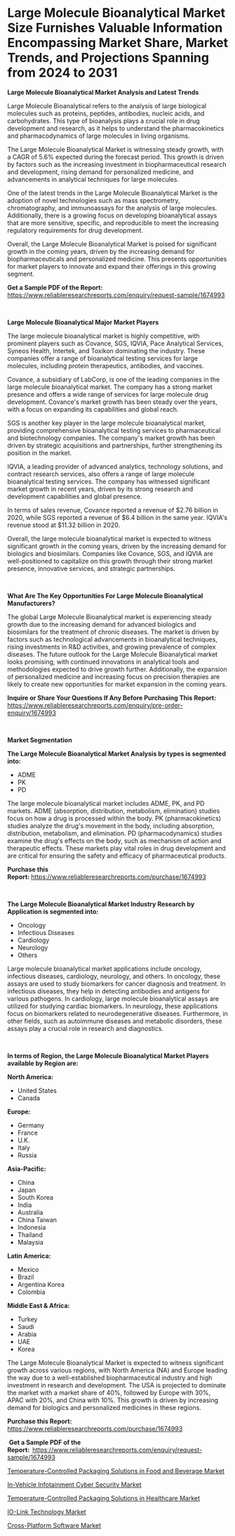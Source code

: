 <p><h1>Large Molecule Bioanalytical Market Size Furnishes Valuable Information Encompassing Market Share, Market Trends, and Projections Spanning from 2024 to 2031</h1></p><p><strong>Large Molecule Bioanalytical Market Analysis and Latest Trends</strong></p>
<p><p>Large Molecule Bioanalytical refers to the analysis of large biological molecules such as proteins, peptides, antibodies, nucleic acids, and carbohydrates. This type of bioanalysis plays a crucial role in drug development and research, as it helps to understand the pharmacokinetics and pharmacodynamics of large molecules in living organisms.</p><p>The Large Molecule Bioanalytical Market is witnessing steady growth, with a CAGR of 5.6% expected during the forecast period. This growth is driven by factors such as the increasing investment in biopharmaceutical research and development, rising demand for personalized medicine, and advancements in analytical techniques for large molecules.</p><p>One of the latest trends in the Large Molecule Bioanalytical Market is the adoption of novel technologies such as mass spectrometry, chromatography, and immunoassays for the analysis of large molecules. Additionally, there is a growing focus on developing bioanalytical assays that are more sensitive, specific, and reproducible to meet the increasing regulatory requirements for drug development.</p><p>Overall, the Large Molecule Bioanalytical Market is poised for significant growth in the coming years, driven by the increasing demand for biopharmaceuticals and personalized medicine. This presents opportunities for market players to innovate and expand their offerings in this growing segment.</p></p>
<p><strong>Get a Sample PDF of the Report:&nbsp;</strong> <a href="https://www.reliableresearchreports.com/enquiry/request-sample/1674993">https://www.reliableresearchreports.com/enquiry/request-sample/1674993</a></p>
<p>&nbsp;</p>
<p><strong>Large Molecule Bioanalytical Major Market Players</strong></p>
<p><p>The large molecule bioanalytical market is highly competitive, with prominent players such as Covance, SGS, IQVIA, Pace Analytical Services, Syneos Health, Intertek, and Toxikon dominating the industry. These companies offer a range of bioanalytical testing services for large molecules, including protein therapeutics, antibodies, and vaccines.</p><p>Covance, a subsidiary of LabCorp, is one of the leading companies in the large molecule bioanalytical market. The company has a strong market presence and offers a wide range of services for large molecule drug development. Covance's market growth has been steady over the years, with a focus on expanding its capabilities and global reach. </p><p>SGS is another key player in the large molecule bioanalytical market, providing comprehensive bioanalytical testing services to pharmaceutical and biotechnology companies. The company's market growth has been driven by strategic acquisitions and partnerships, further strengthening its position in the market.</p><p>IQVIA, a leading provider of advanced analytics, technology solutions, and contract research services, also offers a range of large molecule bioanalytical testing services. The company has witnessed significant market growth in recent years, driven by its strong research and development capabilities and global presence.</p><p>In terms of sales revenue, Covance reported a revenue of $2.76 billion in 2020, while SGS reported a revenue of $6.4 billion in the same year. IQVIA's revenue stood at $11.32 billion in 2020.</p><p>Overall, the large molecule bioanalytical market is expected to witness significant growth in the coming years, driven by the increasing demand for biologics and biosimilars. Companies like Covance, SGS, and IQVIA are well-positioned to capitalize on this growth through their strong market presence, innovative services, and strategic partnerships.</p></p>
<p>&nbsp;</p>
<p><strong>What Are The Key Opportunities For Large Molecule Bioanalytical Manufacturers?</strong></p>
<p><p>The global Large Molecule Bioanalytical market is experiencing steady growth due to the increasing demand for advanced biologics and biosimilars for the treatment of chronic diseases. The market is driven by factors such as technological advancements in bioanalytical techniques, rising investments in R&D activities, and growing prevalence of complex diseases. The future outlook for the Large Molecule Bioanalytical market looks promising, with continued innovations in analytical tools and methodologies expected to drive growth further. Additionally, the expansion of personalized medicine and increasing focus on precision therapies are likely to create new opportunities for market expansion in the coming years.</p></p>
<p><strong>Inquire or Share Your Questions If Any Before Purchasing This Report:</strong> <a href="https://www.reliableresearchreports.com/enquiry/pre-order-enquiry/1674993">https://www.reliableresearchreports.com/enquiry/pre-order-enquiry/1674993</a></p>
<p>&nbsp;</p>
<p><strong>Market Segmentation</strong></p>
<p><strong>The Large Molecule Bioanalytical Market Analysis by types is segmented into:</strong></p>
<p><ul><li>ADME</li><li>PK</li><li>PD</li></ul></p>
<p><p>The large molecule bioanalytical market includes ADME, PK, and PD markets. ADME (absorption, distribution, metabolism, elimination) studies focus on how a drug is processed within the body. PK (pharmacokinetics) studies analyze the drug's movement in the body, including absorption, distribution, metabolism, and elimination. PD (pharmacodynamics) studies examine the drug's effects on the body, such as mechanism of action and therapeutic effects. These markets play vital roles in drug development and are critical for ensuring the safety and efficacy of pharmaceutical products.</p></p>
<p><strong>Purchase this Report:&nbsp;</strong><a href="https://www.reliableresearchreports.com/purchase/1674993">https://www.reliableresearchreports.com/purchase/1674993</a></p>
<p>&nbsp;</p>
<p><strong>The Large Molecule Bioanalytical Market Industry Research by Application is segmented into:</strong></p>
<p><ul><li>Oncology</li><li>Infectious Diseases</li><li>Cardiology</li><li>Neurology</li><li>Others</li></ul></p>
<p><p>Large molecule bioanalytical market applications include oncology, infectious diseases, cardiology, neurology, and others. In oncology, these assays are used to study biomarkers for cancer diagnosis and treatment. In infectious diseases, they help in detecting antibodies and antigens for various pathogens. In cardiology, large molecule bioanalytical assays are utilized for studying cardiac biomarkers. In neurology, these applications focus on biomarkers related to neurodegenerative diseases. Furthermore, in other fields, such as autoimmune diseases and metabolic disorders, these assays play a crucial role in research and diagnostics.</p></p>
<p>&nbsp;</p>
<p><strong>In terms of Region, the Large Molecule Bioanalytical Market Players available by Region are:</strong></p>
<p>
    <p> <strong> North America: </strong>
        <ul>
            <li>United States</li>
            <li>Canada</li>
        </ul>
        </p> 
    <p> <strong> Europe: </strong>
        <ul>
            <li>Germany</li>
            <li>France</li>
            <li>U.K.</li>
            <li>Italy</li>
            <li>Russia</li>
        </ul>
        </p> 
    <p> <strong> Asia-Pacific: </strong>
        <ul>
            <li>China</li>
            <li>Japan</li>
            <li>South Korea</li>
            <li>India</li>
            <li>Australia</li>
            <li>China Taiwan</li>
            <li>Indonesia</li>
            <li>Thailand</li>
            <li>Malaysia</li>
        </ul>
        </p> 
    <p> <strong> Latin America: </strong>
        <ul>
            <li>Mexico</li>
            <li>Brazil</li>
            <li>Argentina Korea</li>
            <li>Colombia</li>
        </ul>
        </p> 
    <p> <strong> Middle East & Africa: </strong>
        <ul>
            <li>Turkey</li>
            <li>Saudi</li>
            <li>Arabia</li>
            <li>UAE</li>
            <li>Korea</li>
        </ul>
    </p>
    </p>
<p><p>The Large Molecule Bioanalytical Market is expected to witness significant growth across various regions, with North America (NA) and Europe leading the way due to a well-established biopharmaceutical industry and high investment in research and development. The USA is projected to dominate the market with a market share of 40%, followed by Europe with 30%, APAC with 20%, and China with 10%. This growth is driven by increasing demand for biologics and personalized medicines in these regions.</p></p>
<p><strong>Purchase this Report: </strong><a href="https://www.reliableresearchreports.com/purchase/1674993">https://www.reliableresearchreports.com/purchase/1674993</a></p>
<p>&nbsp;<strong>Get a Sample PDF of the Report:&nbsp;&nbsp;</strong><a href="https://www.reliableresearchreports.com/enquiry/request-sample/1674993">https://www.reliableresearchreports.com/enquiry/request-sample/1674993</a></p>
<p><strong></strong></p>
<p><p><a href="https://medium.com/@patrickbrooks1913/temperature-controlled-packaging-solutions-in-food-and-beverage-market-analysis-its-cagr-market-cfd2ed840fde">Temperature-Controlled Packaging Solutions in Food and Beverage Market</a></p><p><a href="https://medium.com/@luciushaley2023/in-vehicle-infotainment-cyber-security-market-outlook-industry-overview-and-forecast-2024-to-8b79c721de1c">In-Vehicle Infotainment Cyber Security Market</a></p><p><a href="https://medium.com/@patrickbrooks1913/temperature-controlled-packaging-solutions-in-healthcare-market-report-reveals-the-latest-trends-5716a3e5471d">Temperature-Controlled Packaging Solutions in Healthcare Market</a></p><p><a href="https://medium.com/@patrickbrooks1913/analyzing-io-link-technology-market-global-industry-perspective-and-forecast-2024-to-2031-8735b886b298">IO-Link Technology Market</a></p><p><a href="https://medium.com/@patrickbrooks1913/cross-platform-software-market-insights-into-market-cagr-market-trends-and-growth-strategies-a130158071cb">Cross-Platform Software Market</a></p></p>